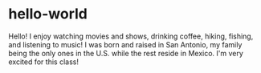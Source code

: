 # hello-world

Hello!
I enjoy watching movies and shows, drinking coffee, hiking, fishing, and listening to music!
I was born and raised in San Antonio, my family being the only ones in the U.S. while the rest reside in Mexico.
I'm very excited for this class!
